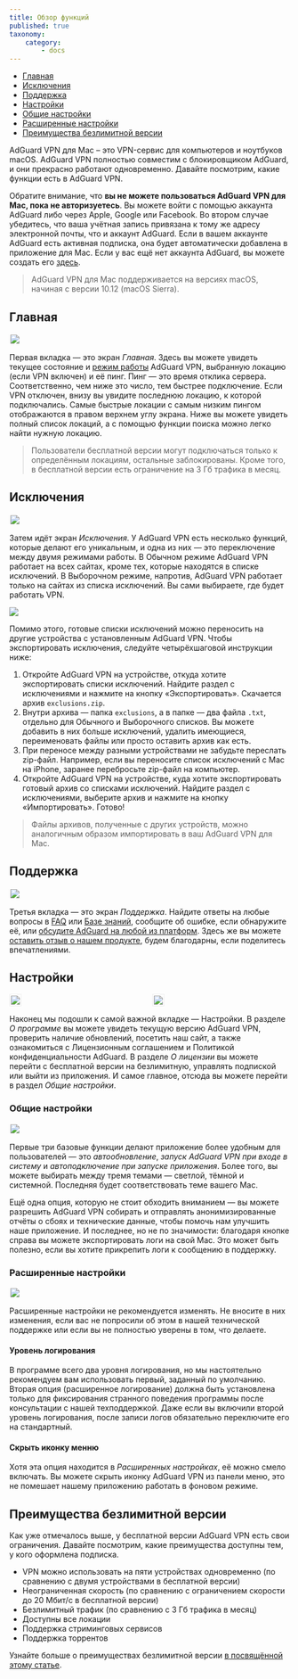 ```yaml
---
title: Обзор функций
published: true
taxonomy:
    category:
        - docs
---
```

* [Главная](#home)
* [Исключения](#exclusions)
* [Поддержка](#support)
* [Настройки](#settings)
* 	 [Общие настройки](#general-settings)
*	 [Расширенные настройки](#advanced-settings)
* [Преимущества безлимитной версии](#unlimited)

AdGuard VPN для Mac – это VPN-сервис для компьютеров и ноутбуков macOS. AdGuard VPN полностью совместим с блокировщиком AdGuard, и они прекрасно работают одновременно. Давайте посмотрим, какие функции есть в AdGuard VPN.

Обратите внимание, что **вы не можете пользоваться AdGuard VPN для Mac, пока не авторизуетесь**. Вы можете войти с помощью аккаунта AdGuard либо через Apple, Google или Facebook. Во втором случае убедитесь, что ваша учётная запись привязана к тому же адресу электронной почты, что и аккаунт AdGuard. Если в вашем аккаунте AdGuard есть активная подписка, она будет автоматически добавлена в приложение для Mac. 
Если у вас ещё нет аккаунта AdGuard, вы можете создать его [здесь](https://auth.adguard.com/ru/registration.html).
 
> AdGuard VPN для Mac поддерживается на версиях macOS, начиная с версии 10.12 (macOS Sierra).

<a id="home"></a>
## Главная

<img src="https://cdn.adguard.com/public/Adguard/Blog/mac-vpn-main.png" style="border: 0px solid #efefef; max-height: 700px; max-width: 800px; padding: 2px;">

Первая вкладка — это экран *Главная*. Здесь вы можете увидеть текущее состояние и [режим работы](#exclusions) AdGuard VPN, выбранную локацию (если VPN включен) и её пинг. Пинг — это время отклика сервера. Соответственно, чем ниже это число, тем быстрее подключение. Если VPN отключен, внизу вы увидите последнюю локацию, к которой подключались. Самые быстрые локации с самым низким пингом отображаются в правом верхнем углу экрана. Ниже вы можете увидеть полный список локаций, а с помощью функции поиска можно легко найти нужную локацию. 

> Пользователи бесплатной версии могут подключаться только к определённым локациям, остальные заблокированы. Кроме того, в бесплатной версии есть ограничение на 3 Гб трафика в месяц.

<a id="exclusions"></a>
## Исключения

<img src="https://cdn.adguard.com/public/Adguard/Blog/vpn/release/VPN_for_Mac/exclusions.png" style="border: 0px solid #efefef; max-height: 700px; max-width: 800px; padding: 2px;">

Затем идёт экран *Исключения*. У AdGuard VPN есть несколько функций, которые делают его уникальным, и одна из них — это переключение между двумя режимами работы. В Обычном режиме AdGuard VPN работает на всех сайтах, кроме тех, которые находятся в списке исключений. В Выборочном режиме, напротив, AdGuard VPN работает только на сайтах из списка исключений. Вы сами выбираете, где будет работать VPN.

<img src="https://cdn.adguard.com/public/Adguard/Blog/vpn_export_exclusions.png?" style="max-width: 700px" /><p align="center">

Помимо этого, готовые списки исключений можно переносить на другие устройства с установленным AdGuard VPN. Чтобы экспортировать исключения, следуйте четырёхшаговой инструкции ниже:

1. Откройте AdGuard VPN на устройстве, откуда хотите экспортировать списки исключений. Найдите раздел с исключениями и нажмите на кнопку «Экспортировать». Скачается архив `exclusions.zip`.
2. Внутри архива — папка `exсlusions`, а в папке — два файла `.txt`, отдельно для Обычного и Выборочного списков. Вы можете добавить в них больше исключений, удалить имеющиеся, переименовать файлы или просто оставить архив как есть.
3. При переносе между разными устройствами не забудьте переслать zip-файл. Например, если вы переносите список исключений с Mac на iPhone, заранее перебросьте zip-файл на компьютер.
4. Откройте AdGuard VPN на устройстве, куда хотите экспортировать готовый архив со списками исключений. Найдите раздел с исключениями, выберите архив и нажмите на кнопку «Импортировать». Готово!

> Файлы архивов, полученные с других устройств, можно аналогичным образом импортировать в ваш AdGuard VPN для Mac.

<a id="support"></a>
## Поддержка

<img src="https://cdn.adguard.com/public/Adguard/Blog/vpn/release/VPN_for_Mac/support.png" style="border: 0px solid #efefef; max-height: 700px; max-width: 800px; padding: 2px;">

Третья вкладка — это экран *Поддержка*. Найдите ответы на любые вопросы в [FAQ](https://adguard-vpn.com/ru/welcome.html#faq) или [Базе знаний](https://kb.adguard.com/ru/vpn), сообщите об ошибке, если обнаружите её, или [обсудите AdGuard на любой из платформ](https://adguard.com/ru/discuss.html). Здесь же вы можете [оставить отзыв о нашем продукте](https://surveys.adguard.com/ru/vpn_mac/form.html), будем благодарны, если поделитесь впечатлениями.
 
<a id="settings"></a> 
## Настройки

<div style="display:flex">
     <div style="flex:1;padding-right:5px;">
          <img src="https://cdn.adguard.com/public/Adguard/Blog/vpn/release/VPN_for_Mac/settings.png" style="border: 1px solid #efefef; max-width: 350px; padding: 2px;">
     </div>
     <div style="flex:1;padding-left:5px;">
          <img src="https://cdn.adguard.com/public/Adguard/Blog/vpn/release/VPN_for_Mac/about-program.png" style="border: 1px solid #efefef; max-width: 350px; padding: 2px;">
     </div>
</div>

Наконец мы подошли к самой важной вкладке — Настройки. В разделе *О программе* вы можете увидеть текущую версию AdGuard VPN, проверить наличие обновлений, посетить наш сайт, а также ознакомиться с Лицензионным соглашением и Политикой конфиденциальности AdGuard. В разделе *О лицензии* вы можете перейти с бесплатной версии на безлимитную, управлять подпиской или выйти из приложения. И самое главное, отсюда вы можете перейти в раздел *Общие настройки*.

<a id="general-settings"></a>
### Общие настройки

<img src="https://cdn.adguard.com/public/Adguard/Blog/vpn/release/VPN_for_Mac/general-settings.png" style="border: 0px solid #efefef; max-height: 700px; max-width: 800px; padding: 2px;">

Первые три базовые функции делают приложение более удобным для пользователей — это *автообновление*, *запуск AdGuard VPN при входе в систему* и *автоподключение при запуске приложения*. Более того, вы можете выбирать между тремя темами — светлой, тёмной и системной. Последняя будет соответствовать теме вашего Mac. 

Ещё одна опция, которую не стоит обходить вниманием — вы можете разрешить AdGuard VPN собирать и отправлять анонимизированные отчёты о сбоях и технические данные, чтобы помочь нам улучшить наше приложение. И последнее, но не по значимости: благодаря кнопке справа вы можете экспортировать логи на свой Mac. Это может быть полезно, если вы хотите прикрепить логи к сообщению в поддержку.

<a id="advanced-settings"></a>
### Расширенные настройки

<img src="https://cdn.adguard.com/public/Adguard/Blog/vpn/release/VPN_for_Mac/advanced-settings.png" style="border: 0px solid #efefef; max-height: 700px; max-width: 800px; padding: 2px;">

Расширенные настройки не рекомендуется изменять. Не вносите в них изменения, если вас не попросили об этом в нашей технической поддержке или если вы не полностью уверены в том, что делаете.

#### Уровень логирования
В программе всего два уровня логирования, но мы настоятельно рекомендуем вам использовать первый, заданный по умолчанию. Вторая опция (расширенное логирование) должна быть установлена только для фиксирования странного поведения программы после консультации с нашей техподдержкой. Даже если вы включили второй уровень логирования, после записи логов обязательно переключите его на стандартный.

#### Скрыть иконку менню
Хотя эта опция находится в *Расширенных настройках*, её можно смело включать. Вы можете скрыть иконку AdGuard VPN из панели меню, это не помешает нашему приложению работать в фоновом режиме.

<a id="unlimited"></a>
## Преимущества безлимитной версии
Как уже отмечалось выше, у бесплатной версии AdGuard VPN есть свои ограничения. Давайте посмотрим, какие преимущества доступны тем, у кого оформлена подписка.

 * VPN можно использовать на пяти устройствах одновременно (по сравнению с двумя устройствами в бесплатной версии)
 * Неограниченная скорость (по сравнению с ограничением скорости до 20 Мбит/с в бесплатной версии) 
 * Безлимитный трафик (по сравнению с 3 Гб трафика в месяц)
 * Доступны все локации
 * Поддержка стриминговых сервисов
 * Поддержка торрентов

Узнайте больше о преимуществах безлимитной версии [в посвящённой этому статье](url).
